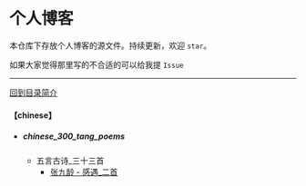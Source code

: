 # 个人博客

本仓库下存放个人博客的源文件。持续更新，欢迎 `star`。

如果大家觉得那里写的不合适的可以给我提 `Issue`

---

[回到目录简介](../README.md#目录简介)


#### 【chinese】

- ##### chinese_300_tang_poems
    - 五言古诗_三十三首
        - [张九龄 - 感遇_二首](../chinese/chinese_300_tang_poems/五言古诗_三十三首/张九龄/感遇_二首.md)
